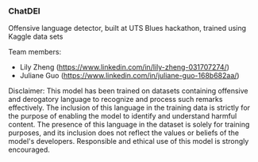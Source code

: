 ### ChatDEI
Offensive language detector, built at UTS Blues hackathon, trained using Kaggle data sets

Team members:
- Lily Zheng (https://www.linkedin.com/in/lily-zheng-031707274/)
- Juliane Guo (https://www.linkedin.com/in/juliane-guo-168b682aa/)

Disclaimer:
This model has been trained on datasets containing offensive and derogatory language to recognize and process such remarks effectively. The inclusion of this language in the training data is strictly for the purpose of enabling the model to identify and understand harmful content. The presence of this language in the dataset is solely for training purposes, and its inclusion does not reflect the values or beliefs of the model's developers. Responsible and ethical use of this model is strongly encouraged.
